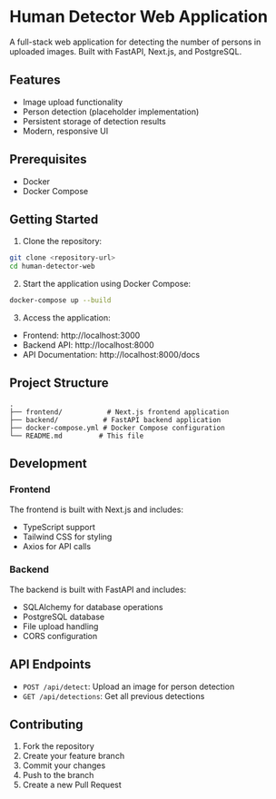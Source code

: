 # Human Detector Web Application

A full-stack web application for detecting the number of persons in uploaded images. Built with FastAPI, Next.js, and PostgreSQL.

## Features

- Image upload functionality
- Person detection (placeholder implementation)
- Persistent storage of detection results
- Modern, responsive UI

## Prerequisites

- Docker
- Docker Compose

## Getting Started

1. Clone the repository:
```bash
git clone <repository-url>
cd human-detector-web
```

2. Start the application using Docker Compose:
```bash
docker-compose up --build
```

3. Access the application:
- Frontend: http://localhost:3000
- Backend API: http://localhost:8000
- API Documentation: http://localhost:8000/docs

## Project Structure

```
.
├── frontend/           # Next.js frontend application
├── backend/           # FastAPI backend application
├── docker-compose.yml # Docker Compose configuration
└── README.md         # This file
```

## Development

### Frontend
The frontend is built with Next.js and includes:
- TypeScript support
- Tailwind CSS for styling
- Axios for API calls

### Backend
The backend is built with FastAPI and includes:
- SQLAlchemy for database operations
- PostgreSQL database
- File upload handling
- CORS configuration

## API Endpoints

- `POST /api/detect`: Upload an image for person detection
- `GET /api/detections`: Get all previous detections

## Contributing

1. Fork the repository
2. Create your feature branch
3. Commit your changes
4. Push to the branch
5. Create a new Pull Request 